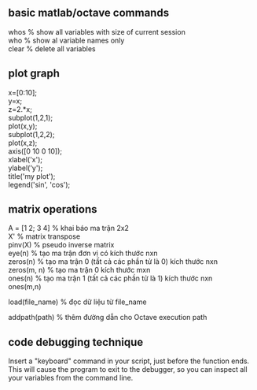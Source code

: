 ## basic matlab/octave commands

whos                        % show all variables with size of current session  
who                         % show al variable names only  
clear                       % delete all variables  

## plot graph
x=[0:10];  
y=x;  
z=2.*x;  
subplot(1,2,1);  
plot(x,y);  
subplot(1,2,2);  
plot(x,z);  
axis([0 10 0 10]);  
xlabel('x');  
ylabel('y');  
title('my plot');  
legend('sin', 'cos');  

## matrix operations
A = [1 2; 3 4]              % khai báo ma trận 2x2  
X'                          % matrix transpose  
pinv(X)                     % pseudo inverse matrix  
eye(n)                      % tạo ma trận đơn vị có kích thước nxn  
zeros(n)                    % tạo ma trận 0 (tất cả các phần tử là 0) kích thước nxn  
zeros(m, n)                 % tạo ma trận 0 kích thước mxn  
ones(n)                     % tạo ma trận 1 (tất cả các phần tử là 1) kích thước nxn  
ones(m,n)  

load(file_name)             % đọc dữ liệu từ file_name  

addpath(path)               % thêm đường dẫn cho Octave execution path  

## code debugging technique
Insert a "keyboard" command in your script, just before the function ends.  
This will cause the program to exit to the debugger, so you can inspect all your variables from the command line.  
